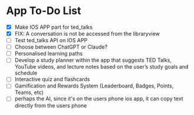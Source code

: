 # App To-Do List

- [X] Make IOS APP part for ted_talks
- [X] FIX: A conversation is not be accessed from the libraryview
- [ ] Test ted_talks API on IOS APP
- [ ] Choose between ChatGPT or Claude?
- [ ] Personalised learning paths
- [ ] Develop a study planner within the app that suggests TED Talks, YouTube videos, and lecture notes based on the user’s study goals and schedule
- [ ] Interactive quiz and flashcards
- [ ] Gamification and Rewards System (Leaderboard, Badges, Points, Teams, etc)
- [ ] perhaps the AI, since it's on the users phone ios app, it can copy text directly from the users phone
